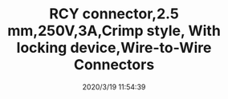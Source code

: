 ﻿---
layout: post 
title: RCY connector,2.5 mm,250V,3A,Crimp style, With locking device,Wire-to-Wire Connectors
tags: 
categories: wire-harness
overview: RCY connector,2.5 mm,250V,3A,Crimp style, With locking device,Wire-to-Wire Connectors
series: SYP
part_number: SYR-02T,SYP-02T-1
thumb_img: static/202003/254-thumb-20200319195514.jpg
small_img: static/202003/254-20200319195514.jpg
date: 2020/3/19 11:54:39
---



